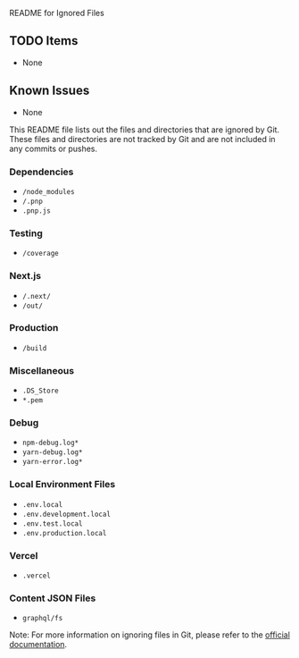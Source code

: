 README for Ignored Files

## TODO Items
- None

## Known Issues
- None

This README file lists out the files and directories that are ignored by Git. These files and directories are not tracked by Git and are not included in any commits or pushes.

### Dependencies
- `/node_modules`
- `/.pnp`
- `.pnp.js`

### Testing
- `/coverage`

### Next.js
- `/.next/`
- `/out/`

### Production
- `/build`

### Miscellaneous
- `.DS_Store`
- `*.pem`

### Debug
- `npm-debug.log*`
- `yarn-debug.log*`
- `yarn-error.log*`

### Local Environment Files
- `.env.local`
- `.env.development.local`
- `.env.test.local`
- `.env.production.local`

### Vercel
- `.vercel`

### Content JSON Files
- `graphql/fs`

Note: For more information on ignoring files in Git, please refer to the [official documentation](https://help.github.com/articles/ignoring-files/).